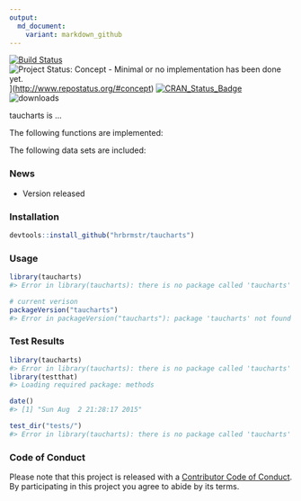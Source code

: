 ```yaml
---
output:
  md_document:
    variant: markdown_github
---
```


<!-- README.md is generated from README.Rmd. Please edit that file -->



[![Build Status](https://travis-ci.org/hrbrmstr/taucharts.svg)](https://travis-ci.org/hrbrmstr/taucharts) 
![Project Status: Concept - Minimal or no implementation has been done yet.](http://www.repostatus.org/badges/0.1.0/concept.svg)](http://www.repostatus.org/#concept)
[![CRAN_Status_Badge](http://www.r-pkg.org/badges/version/taucharts)](http://cran.r-project.org/web/packages/taucharts) 
![downloads](http://cranlogs.r-pkg.org/badges/grand-total/taucharts)

taucharts is ...

The following functions are implemented:

The following data sets are included:

### News

- Version  released

### Installation


```r
devtools::install_github("hrbrmstr/taucharts")
```



### Usage


```r
library(taucharts)
#> Error in library(taucharts): there is no package called 'taucharts'

# current verison
packageVersion("taucharts")
#> Error in packageVersion("taucharts"): package 'taucharts' not found
```

### Test Results


```r
library(taucharts)
#> Error in library(taucharts): there is no package called 'taucharts'
library(testthat)
#> Loading required package: methods

date()
#> [1] "Sun Aug  2 21:28:17 2015"

test_dir("tests/")
#> Error in library(taucharts): there is no package called 'taucharts'
```

### Code of Conduct

Please note that this project is released with a [Contributor Code of Conduct](CONDUCT.md). 
By participating in this project you agree to abide by its terms.
